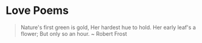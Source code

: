 # Love Poems

> Nature's first green is gold,
> Her hardest hue to hold.
> Her early leaf's a flower;
> But only so an hour.
> ~ Robert Frost